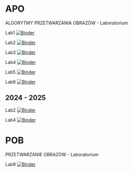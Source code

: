 # APO
ALGORYTMY PRZETWARZANIA OBRAZÓW - Laboratorium


Lab1
[![Binder](https://mybinder.org/badge_logo.svg)](https://mybinder.org/v2/gh/knave88/APO/HEAD?filepath=APO_Lab1_Histogram.ipynb)


Lab2
[![Binder](https://mybinder.org/badge_logo.svg)](https://mybinder.org/v2/gh/knave88/APO/HEAD?filepath=APO_Lab2_Histogram_manipulation.ipynb)


Lab3
[![Binder](https://mybinder.org/badge_logo.svg)](https://mybinder.org/v2/gh/knave88/APO/HEAD?filepath=APO_Lab3_OpSasiedztwa.ipynb)


Lab4
[![Binder](https://mybinder.org/badge_logo.svg)](https://mybinder.org/v2/gh/knave88/APO/HEAD?filepath=APO_Lab4_OpMorf_Szkielet.ipynb)


Lab5
[![Binder](https://mybinder.org/badge_logo.svg)](https://mybinder.org/v2/gh/knave88/APO/HEAD?filepath=APO_Lab5_Segmentacja.ipynb)


Lab6
[![Binder](https://mybinder.org/badge_logo.svg)](https://mybinder.org/v2/gh/knave88/APO/HEAD?filepath=APO_Lab6_AnalizaObrazu.ipynb)


## 2024 - 2025
Lab2
[![Binder](https://mybinder.org/badge_logo.svg)](https://mybinder.org/v2/gh/knave88/APO/HEAD?filepath=APO_Lab2_2025.ipynb)

Lab4
[![Binder](https://mybinder.org/badge_logo.svg)](https://mybinder.org/v2/gh/knave88/APO/HEAD?filepath=APO_Lab4_2024.ipynb)


# POB
PRZETWARZANIE OBRAZÓW - Laboratorium

Lab9
[![Binder](https://mybinder.org/badge_logo.svg)](https://mybinder.org/v2/gh/knave88/APO/HEAD?filepath=POB_Lab9_OpMorf.ipynb)


